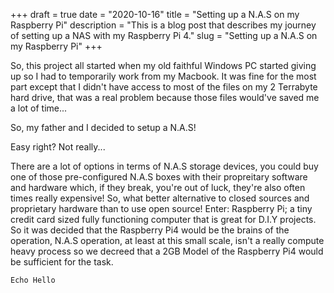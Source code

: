 +++
draft = true
date = "2020-10-16"
title = "Setting up a N.A.S on my Raspberry Pi"
description = "This is a blog post that describes my journey of setting up a NAS with my Raspberry Pi 4."
slug = "Setting up a N.A.S on my Raspberry Pi"
+++

So, this project all started when my old faithful Windows PC started giving up so I had to temporarily work from my Macbook.
It was fine for the most part except that I didn't have access to most of the files on my 2 Terrabyte hard drive, that was a real problem because those files would've saved me a lot of time...

So, my father and I decided to setup a N.A.S!

Easy right? Not really...

There are a lot of options in terms of N.A.S storage devices, you could buy one of those pre-configured N.A.S boxes with their propreitary software and hardware which, if they break, you're out of luck, they're also often times really expensive!
So, what better alternative to closed sources and proprietary hardware than to use open source! 
Enter: Raspberry Pi; a tiny credit card sized fully functioning computer that is great for D.I.Y projects.
So it was decided that the Raspberry Pi4 would be the brains of the operation, N.A.S operation, at least at this small scale, isn't a really compute heavy process so we decreed that a 2GB Model of the Raspberry Pi4 would be sufficient for the task.

```
Echo Hello
```
